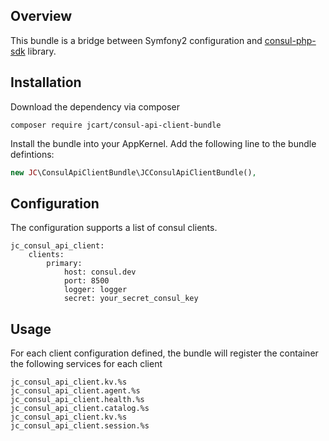 Overview
--------

This bundle is a bridge between Symfony2 configuration and [consul-php-sdk](https://github.com/sensiolabs/consul-php-sdk) library.

Installation
------------

Download the dependency via composer

```{r, engine='bash', count_lines}
composer require jcart/consul-api-client-bundle
```

Install the bundle into your AppKernel. Add the following line to the bundle defintions:

```php
new JC\ConsulApiClientBundle\JCConsulApiClientBundle(),
```

Configuration
-------------

The configuration supports a list of consul clients.

```
jc_consul_api_client:
    clients:
        primary:
            host: consul.dev
            port: 8500
            logger: logger
            secret: your_secret_consul_key
```

Usage
-----

For each client configuration defined, the bundle will register the container the following services for each client

```
jc_consul_api_client.kv.%s
jc_consul_api_client.agent.%s
jc_consul_api_client.health.%s
jc_consul_api_client.catalog.%s
jc_consul_api_client.kv.%s
jc_consul_api_client.session.%s
```
